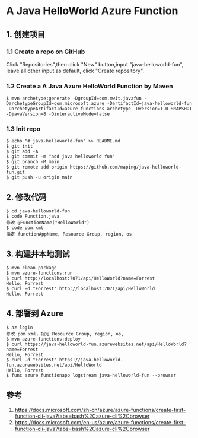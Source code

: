 # A Java HelloWorld Azure Function

## 1. 创建项目

### 1.1 Create a repo on GitHub
Click "Repositories",then click "New" button,input "java-helloworld-fun", leave all other input as default, click "Create repository".

### 1.2 Create a A Java Azure HelloWorld Function by Maven
```console
$ mvn archetype:generate -DgroupId=com.mwit.javafun -DarchetypeGroupId=com.microsoft.azure -DartifactId=java-helloworld-fun -DarchetypeArtifactId=azure-functions-archetype -Dversion=1.0-SNAPSHOT  -DjavaVersion=8 -DinteractiveMode=false
```

### 1.3 Init repo 
```console
$ echo "# java-helloworld-fun" >> README.md
$ git init
$ git add -A
$ git commit -m "add java helloworld fun"
$ git branch -M main
$ git remote add origin https://github.com/maping/java-helloworld-fun.git
$ git push -u origin main
```

## 2. 修改代码
```console
$ cd java-helloworld-fun
$ code Function.java
修改 @FunctionName("HelloWorld")
$ code pom.xml
指定 functionAppName, Resource Group, region, os
```

## 3. 构建并本地测试
```console
$ mvn clean package
$ mvn azure-functions:run
$ curl http://localhost:7071/api/HelloWorld?name=Forrest
Hello, Forrest
$ curl -d "Forrest" http://localhost:7071/api/HelloWorld
Hello, Forrest
```

## 4. 部署到 Azure
```console
$ az login
修改 pom.xml，指定 Resource Group, region, os,
$ mvn azure-functions:deploy
$ curl https://java-helloworld-fun.azurewebsites.net/api/HelloWorld?name=Forrest
Hello, Forrest
$ curl -d "Forrest" https://java-helloworld-fun.azurewebsites.net/api/HelloWorld
Hello, Forrest
$ func azure functionapp logstream java-helloworld-fun --browser
```

## 参考
1. https://docs.microsoft.com/zh-cn/azure/azure-functions/create-first-function-cli-java?tabs=bash%2Cazure-cli%2Cbrowser
2. https://docs.microsoft.com/en-us/azure/azure-functions/create-first-function-cli-java?tabs=bash%2Cazure-cli%2Cbrowser

